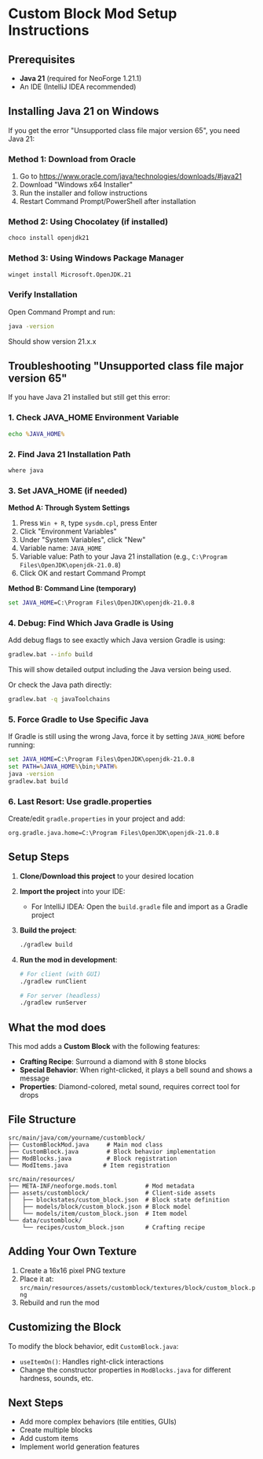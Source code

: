 # Custom Block Mod Setup Instructions

## Prerequisites
- **Java 21** (required for NeoForge 1.21.1)
- An IDE (IntelliJ IDEA recommended)

## Installing Java 21 on Windows

If you get the error "Unsupported class file major version 65", you need Java 21:

### Method 1: Download from Oracle
1. Go to https://www.oracle.com/java/technologies/downloads/#java21
2. Download "Windows x64 Installer"
3. Run the installer and follow instructions
4. Restart Command Prompt/PowerShell after installation

### Method 2: Using Chocolatey (if installed)
```cmd
choco install openjdk21
```

### Method 3: Using Windows Package Manager
```cmd
winget install Microsoft.OpenJDK.21
```

### Verify Installation
Open Command Prompt and run:
```cmd
java -version
```
Should show version 21.x.x

## Troubleshooting "Unsupported class file major version 65"

If you have Java 21 installed but still get this error:

### 1. Check JAVA_HOME Environment Variable
```cmd
echo %JAVA_HOME%
```

### 2. Find Java 21 Installation Path
```cmd
where java
```

### 3. Set JAVA_HOME (if needed)
**Method A: Through System Settings**
1. Press `Win + R`, type `sysdm.cpl`, press Enter
2. Click "Environment Variables"
3. Under "System Variables", click "New"
4. Variable name: `JAVA_HOME`
5. Variable value: Path to your Java 21 installation (e.g., `C:\Program Files\OpenJDK\openjdk-21.0.8`)
6. Click OK and restart Command Prompt

**Method B: Command Line (temporary)**
```cmd
set JAVA_HOME=C:\Program Files\OpenJDK\openjdk-21.0.8
```

### 4. Debug: Find Which Java Gradle is Using
Add debug flags to see exactly which Java version Gradle is using:

```cmd
gradlew.bat --info build
```
This will show detailed output including the Java version being used.

Or check the Java path directly:
```cmd
gradlew.bat -q javaToolchains
```

### 5. Force Gradle to Use Specific Java
If Gradle is still using the wrong Java, force it by setting `JAVA_HOME` before running:

```cmd
set JAVA_HOME=C:\Program Files\OpenJDK\openjdk-21.0.8
set PATH=%JAVA_HOME%\bin;%PATH%
java -version
gradlew.bat build
```

### 6. Last Resort: Use gradle.properties
Create/edit `gradle.properties` in your project and add:
```
org.gradle.java.home=C:\Program Files\OpenJDK\openjdk-21.0.8
```

## Setup Steps

1. **Clone/Download this project** to your desired location

2. **Import the project** into your IDE:
   - For IntelliJ IDEA: Open the `build.gradle` file and import as a Gradle project

3. **Build the project**:
   ```bash
   ./gradlew build
   ```

4. **Run the mod in development**:
   ```bash
   # For client (with GUI)
   ./gradlew runClient
   
   # For server (headless)
   ./gradlew runServer
   ```

## What the mod does

This mod adds a **Custom Block** with the following features:

- **Crafting Recipe**: Surround a diamond with 8 stone blocks
- **Special Behavior**: When right-clicked, it plays a bell sound and shows a message
- **Properties**: Diamond-colored, metal sound, requires correct tool for drops

## File Structure

```
src/main/java/com/yourname/customblock/
├── CustomBlockMod.java     # Main mod class
├── CustomBlock.java        # Block behavior implementation
├── ModBlocks.java          # Block registration
└── ModItems.java          # Item registration

src/main/resources/
├── META-INF/neoforge.mods.toml        # Mod metadata
├── assets/customblock/                # Client-side assets
│   ├── blockstates/custom_block.json  # Block state definition
│   ├── models/block/custom_block.json # Block model
│   └── models/item/custom_block.json  # Item model
└── data/customblock/
    └── recipes/custom_block.json      # Crafting recipe
```

## Adding Your Own Texture

1. Create a 16x16 pixel PNG texture
2. Place it at: `src/main/resources/assets/customblock/textures/block/custom_block.png`
3. Rebuild and run the mod

## Customizing the Block

To modify the block behavior, edit `CustomBlock.java`:

- `useItemOn()`: Handles right-click interactions
- Change the constructor properties in `ModBlocks.java` for different hardness, sounds, etc.

## Next Steps

- Add more complex behaviors (tile entities, GUIs)
- Create multiple blocks
- Add custom items
- Implement world generation features